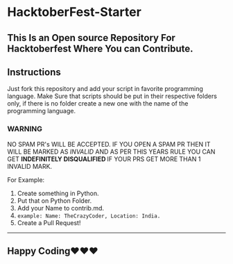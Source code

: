 # HacktoberFest-Starter
This Is an Open source Repository For Hacktoberfest Where You can Contribute.
---
## Instructions

Just fork this repository and add your script in favorite programming language.
Make Sure that scripts should be put in their respective folders only, if there is no folder create a new one with the name of the programming language.   
### WARNING
NO SPAM PR's WILL BE ACCEPTED. IF YOU OPEN A SPAM PR THEN IT WILL BE MARKED AS *INVALID* AND AS PER THIS YEARS RULE YOU CAN GET <b>INDEFINITELY DISQUALIFIED </b> IF YOUR PRS GET MORE THAN 1 INVALID MARK. 

For Example: 
1) Create something in Python.
2) Put that on Python Folder.
3) Add your Name to contrib.md. 
4) ```example: Name: TheCrazyCoder, Location: India.```
5) Create a Pull Request!
---
## Happy Coding❤❤❤


